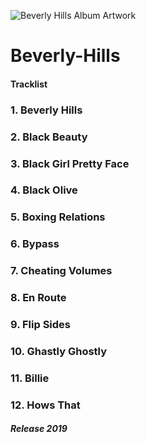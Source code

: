 ![Beverly Hills Album Artwork]()

# Beverly-Hills

#### Tracklist

### 1. Beverly Hills
### 2. Black Beauty
### 3. Black Girl Pretty Face
### 4. Black Olive
### 5. Boxing Relations
### 6. Bypass
### 7. Cheating Volumes
### 8. En Route
### 9. Flip Sides
### 10. Ghastly Ghostly
### 11. Billie
### 12. Hows That

##### Release 2019
